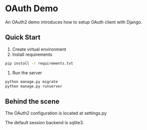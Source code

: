 # OAuth Demo
An OAuth2 demo introduces how to setup OAuth client with Django.  

## Quick Start
1. Create virtual environment
1. Install requirements
```bash
pip install -r requirements.txt
```
1. Run the server
```bash
python manage.py migrate
python manage.py runserver
```

## Behind the scene
The OAuth2 configuration is located at settings.py

The default session backend is sqlite3.
